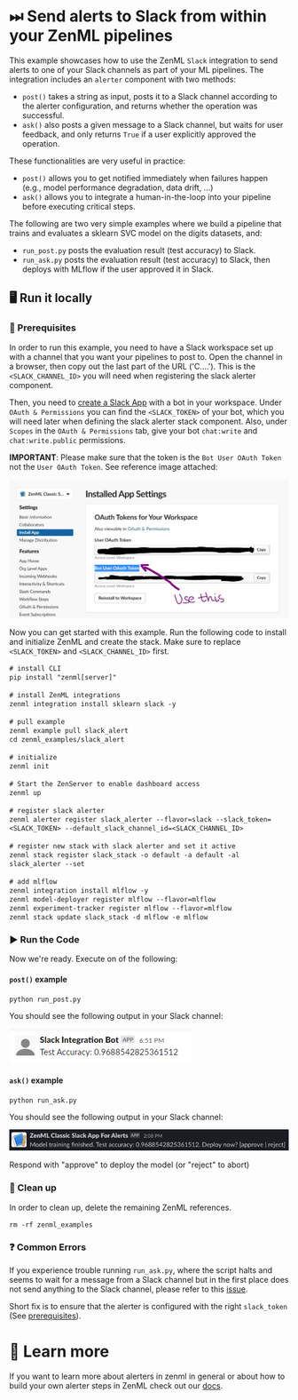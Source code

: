 # ⏭ Send alerts to Slack from within your ZenML pipelines

This example showcases how to use the ZenML `Slack` integration to send alerts
to one of your Slack channels as part of your ML pipelines.
The integration includes an `alerter` component with two methods:
- `post()` takes a string as input, posts it to a Slack channel according to
  the alerter configuration, and returns whether the operation was successful.
- `ask()` also posts a given message to a Slack channel, but waits for user
  feedback, and only returns `True` if a user explicitly approved the operation.

These functionalities are very useful in practice:
- `post()` allows you to get notified immediately when failures happen 
  (e.g., model performance degradation, data drift, ...)
- `ask()` allows you to integrate a human-in-the-loop into your pipeline before
  executing critical steps.

The following are two very simple examples where we build a pipeline that trains 
and evaluates a sklearn SVC model on the digits datasets, and:
- `run_post.py` posts the evaluation result (test accuracy) to Slack.
- `run_ask.py` posts the evaluation result (test accuracy) to Slack, 
  then deploys with MLflow if the user approved it in Slack.

## 🖥 Run it locally

### 📄 Prerequisites

In order to run this example, you need to have a Slack workspace set up
with a channel that you want your pipelines to post to.
Open the channel in a browser, then copy out the last part of the URL 
('C....').
This is the `<SLACK_CHANNEL_ID>` you will need when registering the
slack alerter component.

Then, you need to [create a Slack App](https://api.slack.com/apps?new_app=1)
with a bot in your workspace.
Under `OAuth & Permissions` you can find the `<SLACK_TOKEN>` of your bot,
which you will need later when defining the slack alerter stack component.
Also, under `Scopes` in the `OAuth & Permissions` tab, give your
bot `chat:write` and `chat:write.public` permissions.

**IMPORTANT**: Please make sure that the token is the `Bot User OAuth Token` not the 
`User OAuth Token`. See reference image attached:

![Slack Token Image](assets/slack_token.jpg)

Now you can get started with this example. 
Run the following code to install and initialize ZenML and create the stack.
Make sure to replace `<SLACK_TOKEN>` and `<SLACK_CHANNEL_ID>` first.

```shell
# install CLI
pip install "zenml[server]"

# install ZenML integrations
zenml integration install sklearn slack -y

# pull example
zenml example pull slack_alert
cd zenml_examples/slack_alert

# initialize
zenml init

# Start the ZenServer to enable dashboard access
zenml up

# register slack alerter
zenml alerter register slack_alerter --flavor=slack --slack_token=<SLACK_TOKEN> --default_slack_channel_id=<SLACK_CHANNEL_ID>

# register new stack with slack alerter and set it active
zenml stack register slack_stack -o default -a default -al slack_alerter --set

# add mlflow
zenml integration install mlflow -y
zenml model-deployer register mlflow --flavor=mlflow
zenml experiment-tracker register mlflow --flavor=mlflow
zenml stack update slack_stack -d mlflow -e mlflow
```

### ▶️ Run the Code

Now we're ready. Execute on of the following:

#### `post()` example

```shell
python run_post.py
```

You should see the following output in your Slack channel:

![Post Slack Message](assets/slack-message-post.png)

#### `ask()` example

```shell
python run_ask.py
```

You should see the following output in your Slack channel:

![Ask Slack Message](assets/slack-message-ask.png)

Respond with "approve" to deploy the model (or "reject" to abort)

### 🧽 Clean up

In order to clean up, delete the remaining ZenML references.

```shell
rm -rf zenml_examples
```

### ❓ Common Errors

If you experience trouble running `run_ask.py`, where the script halts and seems to wait for a
message from a Slack channel but in the first place does not send anything to the Slack channel,
please refer to this [issue](https://github.com/zenml-io/zenml/issues/1364).

Short fix is to ensure that the alerter is configured with the right `slack_token` (See [prerequisites](#-prerequisites)).

# 📜 Learn more

If you want to learn more about alerters in zenml in general or about how to 
build your own alerter steps in ZenML check out our 
[docs](https://docs.zenml.io/component-gallery/alerters/alerters).

